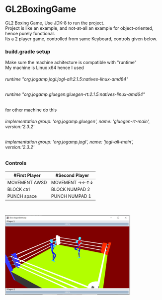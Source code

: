 # GL2BoxingGame

GL2 Boxing Game, Use JDK-8 to run the project.<br />
Project is like an example, and not-at-all an example for object-oriented, hence purely functional.<br />
Its a 2 player game, controlled from same Keyboard, controls given below. 

### build.gradle setup
Make sure the machine achitecture is compatible with "runtime" <br />
My machine is Linux x64 hence I used 
###### runtime "org.jogamp.jogl:jogl-all:2.1.5:natives-linux-amd64"
###### runtime "org.jogamp.gluegen:gluegen-rt:2.1.5:natives-linux-amd64"

for other machine do this
###### implementation group: 'org.jogamp.gluegen', name: 'gluegen-rt-main', version:'2.3.2'
###### implementation group: 'org.jogamp.jogl', name: 'jogl-all-main', version:'2.3.2'

### Controls
#First Player | #Second Player
------------ | -------------
MOVEMENT AWSD | MOVEMENT →←↑↓
BLOCK ctrl | BLOCK NUMPAD 2
PUNCH space | PUNCH NUMPAD 1

<br />
<br />
<img src="Image/boxingGame.PNG" width="400">
